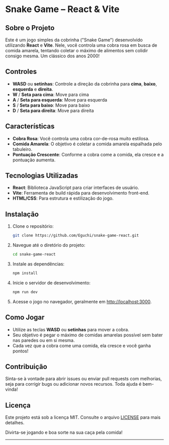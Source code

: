 # Snake Game – React & Vite

## Sobre o Projeto

Este é um jogo simples da cobrinha ("Snake Game") desenvolvido utilizando **React** e **Vite**. Nele, você controla uma cobra rosa em busca de comida amarela, tentando coletar o máximo de alimentos sem colidir consigo mesma. Um clássico dos anos 2000!

## Controles

- **WASD** ou **setinhas**: Controle a direção da cobrinha para **cima**, **baixo**, **esquerda** e **direita**.
- **W** / **Seta para cima**: Move para cima
- **A** / **Seta para esquerda**: Move para esquerda
- **S** / **Seta para baixo**: Move para baixo
- **D** / **Seta para direita**: Move para direita

## Características

- **Cobra Rosa**: Você controla uma cobra cor-de-rosa muito estilosa.
- **Comida Amarela**: O objetivo é coletar a comida amarela espalhada pelo tabuleiro.
- **Pontuação Crescente**: Conforme a cobra come a comida, ela cresce e a pontuação aumenta.

## Tecnologias Utilizadas

- **React**: Biblioteca JavaScript para criar interfaces de usuário.
- **Vite**: Ferramenta de build rápida para desenvolvimento front-end.
- **HTML/CSS**: Para estrutura e estilização do jogo.

## Instalação

1. Clone o repositório:
   ```bash
   git clone https://github.com/Eguchi/snake-game-react.git
   ```

2. Navegue até o diretório do projeto:
   ```bash
   cd snake-game-react
   ```

3. Instale as dependências:
   ```bash
   npm install
   ```

4. Inicie o servidor de desenvolvimento:
   ```bash
   npm run dev
   ```

5. Acesse o jogo no navegador, geralmente em [http://localhost:3000](http://localhost:3000).

## Como Jogar

- Utilize as teclas **WASD** ou **setinhas** para mover a cobra.
- Seu objetivo é pegar o máximo de comidas amarelas possível sem bater nas paredes ou em si mesma.
- Cada vez que a cobra come uma comida, ela cresce e você ganha pontos!

## Contribuição

Sinta-se à vontade para abrir issues ou enviar pull requests com melhorias, seja para corrigir bugs ou adicionar novos recursos. Toda ajuda é bem-vinda!

## Licença

Este projeto está sob a licença MIT. Consulte o arquivo [LICENSE](./LICENSE) para mais detalhes.

Divirta-se jogando e boa sorte na sua caça pela comida!

---
